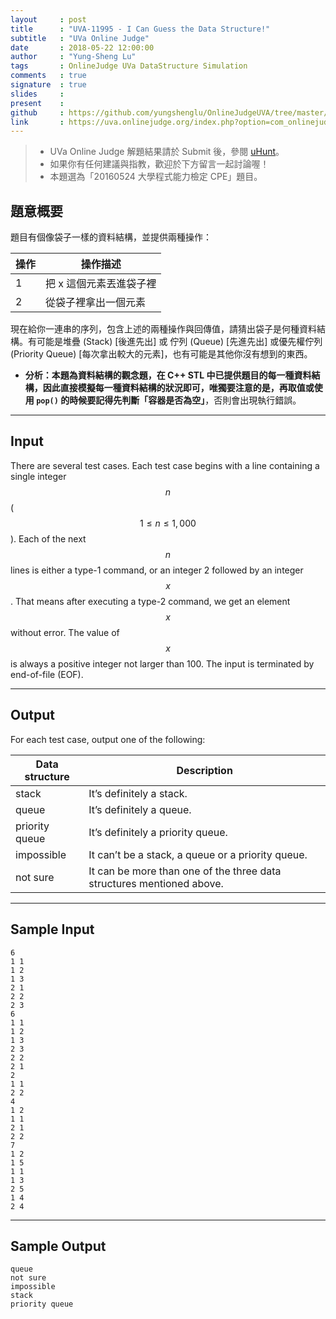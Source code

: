 ```yaml
---
layout     : post
title      : "UVA-11995 - I Can Guess the Data Structure!"
subtitle   : "UVa Online Judge"
date       : 2018-05-22 12:00:00
author     : "Yung-Sheng Lu"
tags       : OnlineJudge UVa DataStructure Simulation
comments   : true
signature  : true
slides     : 
present    :
github     : https://github.com/yungshenglu/OnlineJudgeUVA/tree/master/UVA-11995
link       : https://uva.onlinejudge.org/index.php?option=com_onlinejudge&Itemid=8&page=show_problem&problem=3146
---
```


> * UVa Online Judge 解題結果請於 Submit 後，參閱 [uHunt](https://uhunt.onlinejudge.org/)。
> * 如果你有任何建議與指教，歡迎於下方留言一起討論喔！
> * 本題選為「20160524 大學程式能力檢定 CPE」題目。

## 題意概要

題目有個像袋子一樣的資料結構，並提供兩種操作：

| 操作 | 操作描述 |
|---|---|
| 1 | 把 x 這個元素丟進袋子裡 |
| 2 | 從袋子裡拿出一個元素 |

現在給你一連串的序列，包含上述的兩種操作與回傳值，請猜出袋子是何種資料結構。有可能是堆疊 (Stack) [後進先出] 或 佇列 (Queue) [先進先出] 或優先權佇列 (Priority Queue) [每次拿出較大的元素]，也有可能是其他你沒有想到的東西。
* **分析：**本題為資料結構的觀念題，在 C++ STL 中已提供題目的每一種資料結構，因此直接模擬每一種資料結構的狀況即可，唯獨要注意的是，再取值或使用 `pop()` 的時候要記得先判斷**「容器是否為空」**，否則會出現執行錯誤。

---
## Input

There are several test cases. Each test case begins with a line containing a single integer $$n$$ ($$1 \le n \le 1,000$$). Each of the next $$n$$ lines is either a type-1 command, or an integer 2 followed by an integer $$x$$. That means after executing a type-2 command, we get an element $$x$$ without error. The value of $$x$$ is always a positive integer not larger than 100. The input is terminated by end-of-file (EOF).

---
## Output

For each test case, output one of the following:

| Data structure | Description |
|---|---|
| stack | It’s definitely a stack. |
| queue | It’s definitely a queue. |
| priority queue | It’s definitely a priority queue. |
| impossible | It can’t be a stack, a queue or a priority queue. |
| not sure | It can be more than one of the three data structures mentioned above. |

---
## Sample Input

```
6
1 1
1 2
1 3
2 1
2 2
2 3
6
1 1
1 2
1 3
2 3
2 2
2 1
2
1 1
2 2
4
1 2
1 1
2 1
2 2
7
1 2
1 5
1 1
1 3
2 5
1 4
2 4
```

---
## Sample Output

```
queue
not sure
impossible
stack
priority queue
```